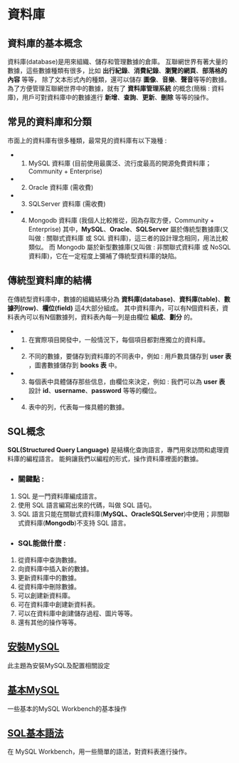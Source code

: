 # 資料庫

## 資料庫的基本概念
資料庫(database)是用來組織、儲存和管理數據的倉庫。
互聯網世界有著大量的數據，這些數據種類有很多，比如 **出行紀錄**、**消費紀錄**、**瀏覽的網頁**、**部落格的內容** 等等，
除了文本形式內的種類，還可以儲存 **圖像**、**音樂**、**聲音**等等的數據。
為了方便管理互聯網世界中的數據，就有了 **資料庫管理系統** 的概念(簡稱 : 資料庫)，用戶可對資料庫中的數據進行 **新增**、**查詢**、**更新**、**刪除** 等等的操作。

## 常見的資料庫和分類
市面上的資料庫有很多種類，最常見的資料庫有以下幾種 :

* 1. MySQL 資料庫 (目前使用最廣泛、流行度最高的開源免費資料庫； Community + Enterprise)
* 2. Oracle 資料庫 (需收費)
* 3. SQLServer 資料庫 (需收費)
* 4. Mongodb 資料庫 (我個人比較推從，因為存取方便，Community + Enterprise)
其中，**MySQL**、**Oracle**、**SQLServer** 屬於傳統型數據庫(又叫做 : 關聯式資料庫 或 SQL 資料庫)，這三者的設計理念相同，用法比較類似。
而 Mongodb 屬於新型數據庫(又叫做 : 非關聯式資料庫 或 NoSQL 資料庫)，它在一定程度上彌補了傳統型資料庫的缺陷。

## 傳統型資料庫的結構
在傳統型資料庫中，數據的組織結構分為 **資料庫(database)**、**資料庫(table)**、**數據列(row)**、**欄位(field)** 這4大部分組成。
其中資料庫內，可以有N個資料表，資料表內可以有N個數據列，資料表內每一列是由欄位 **組成**、**劃分** 的。
* 1. 在實際項目開發中，一般情況下，每個項目都對應獨立的資料庫。
* 2. 不同的數據，要儲存到資料庫的不同表中，例如 : 用戶數具儲存到 **user 表** ，圖書數據儲存到 **books 表** 中。
* 3. 每個表中具體儲存那些信息，由欄位來決定，例如 : 我們可以為 **user 表** 設計 **id**、**username**、**password** 等等的欄位。
* 4. 表中的列，代表每一條具體的數據。

## SQL概念
**SQL(Structured Query Language)** 是結構化查詢語言，專門用來訪問和處理資料庫的編程語言。
能夠讓我們以編程的形式，操作資料庫裡面的數據。
* ### 關鍵點 :
1. SQL 是一門資料庫編成語言。
2. 使用 SQL 語言編寫出來的代碼，叫做 SQL 語句。
3. SQL 語言只能在關聯式資料庫(**MySQL、OracleSQLServer**)中使用；非關聯式資料庫(**Mongodb**)不支持 SQL 語言。

* ### SQL能做什麼 :
1. 從資料庫中查詢數據。
2. 向資料庫中插入新的數據。
3. 更新資料庫中的數據。
4. 從資料庫中刪除數據。
5. 可以創建新資料庫。
6. 可在資料庫中創建新資料表。
7. 可以在資料庫中創建儲存過程、圖片等等。
8. 還有其他的操作等等。

## [安裝MySQL](./安裝MySQL.md)
此主題為安裝MySQL及配置相關設定

## [基本MySQL](./基本MySQL.md)
一些基本的MySQL Workbench的基本操作

## [SQL基本語法](./SQL基本語法.md)
在 MySQL Workbench，用一些簡單的語法，對資料表進行操作。